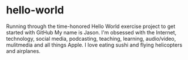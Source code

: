 # hello-world
Running through the  time-honored Hello World exercise project to get started with GitHub
My name is Jason. I'm obsessed with the Internet, technology, social media, podcasting, teaching, learning, audio/video, mulitmedia and all things Apple. I love eating sushi and flying helicopters and airplanes.
